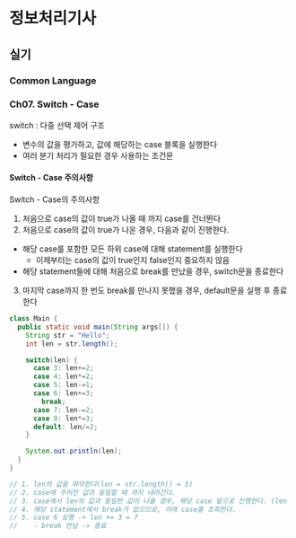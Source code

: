 # 정보처리기사

## 실기

### Common Language

### Ch07. Switch - Case

switch : 다중 선택 제어 구조

- 변수의 값을 평가하고, 값에 해당하는 case 블록을 실행한다
- 여러 분기 처리가 필요한 경우 사용하는 조건문

<!--
switch (expression) {
  case value1:
    // statements1;
    break;
  case value2:
    // statements2;
    break;
  case value3:
    // statements3;
    break;
  default:
    // default statement;
}
-->

#### Switch - Case 주의사항

Switch - Case의 주의사항

1. 처음으로 case의 값이 true가 나올 때 까지 case를 건너뛴다
2. 처음으로 case의 값이 true가 나온 경우, 다음과 같이 진행한다.

- 해당 case를 포함한 모든 하위 case에 대해 statement를 실행한다
  - 이제부터는 case의 값이 true인지 false인지 중요하지 않음
- 해당 statement들에 대해 처음으로 break를 만났을 경우, switch문을 종료한다

3. 마지막 case까지 한 번도 break를 만나지 못했을 경우, default문을 실행 후 종료한다

```java
class Main {
  public static void main(String args[]) {
    String str = "Hello";
    int len = str.length();

    switch(len) {
      case 3: len+=2;
      case 4: len*=2;
      case 5: len-=1;
      case 6: len+=3;
        break;
      case 7: len-=2;
      case 8: len*=3;
      default: len/=2;
    }

    System.out.println(len);
  }
}

// 1. len의 값을 파악한다(len = str.length() = 5)
// 2. case에 주어진 값과 동일할 때 까지 내려간다.
// 3. case에서 len의 값과 동일한 값이 나올 경우, 해당 case 밑으로 진행한다. (len -= 1 = 4)
// 4. 해당 statement에서 break가 없으므로, 아래 case를 조회한다.
// 5. case 6 실행 -> len += 3 = 7
//    - break 만남 -> 종료
```
